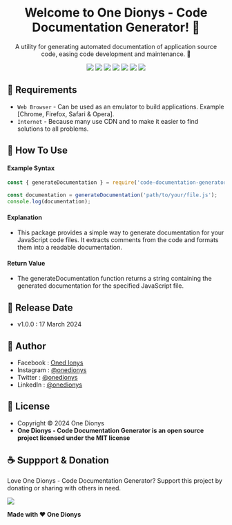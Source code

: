<h1 align="center">Welcome to One Dionys - Code Documentation Generator! 👋 </h1>

<p align="center">A utility for generating automated documentation of application source code, easing code development and maintenance. 💖 </p>

<p align="center">
<img src="https://img.shields.io/github/contributors/onedionys/onedionys-code-documentation-generator?style=flat-square">
<img src="https://img.shields.io/github/issues/onedionys/onedionys-code-documentation-generator?style=flat-square">
<img src="https://img.shields.io/github/stars/onedionys/onedionys-code-documentation-generator?style=flat-square"> 
<img src="https://img.shields.io/github/forks/onedionys/onedionys-code-documentation-generator?style=flat-square">
<img src="https://img.shields.io/github/last-commit/onedionys/onedionys-code-documentation-generator.svg?style=flat-square">
<img src="https://img.shields.io/github/languages/code-size/onedionys/onedionys-code-documentation-generator?style=flat-square">
<img src="https://img.shields.io/github/license/onedionys/onedionys-code-documentation-generator?style=flat-square">
</p>

## 💾 Requirements

* `Web Browser` - Can be used as an emulator to build applications. Example [Chrome, Firefox, Safari & Opera].
* `Internet` - Because many use CDN and to make it easier to find solutions to all problems.

## 🎯 How To Use

#### Example Syntax

```javascript
const { generateDocumentation } = require('code-documentation-generator');

const documentation = generateDocumentation('path/to/your/file.js');
console.log(documentation);
```

#### Explanation

* This package provides a simple way to generate documentation for your JavaScript code files. It extracts comments from the code and formats them into a readable documentation.

#### Return Value

* The generateDocumentation function returns a string containing the generated documentation for the specified JavaScript file.

## 📆 Release Date

* v1.0.0 : 17 March 2024

## 🧑 Author

* Facebook : <a href="https://www.facebook.com/theonedionys"> Oned Ionys</a>
* Instagram : <a href="https://www.instagram.com/onedionys/"> @onedionys</a>
* Twitter : <a href="https://twitter.com/onedionys"> @onedionys</a>
* LinkedIn :  <a href="https://www.linkedin.com/in/onedionys/"> @onedionys</a>

## 📝 License

* Copyright © 2024 One Dionys
* **One Dionys - Code Documentation Generator is an open source project licensed under the MIT license**

## ☕️ Suppport & Donation

Love One Dionys - Code Documentation Generator? Support this project by donating or sharing with others in need.

<a href="https://www.buymeacoffee.com/onedionys"><img src="https://img.shields.io/badge/Buy_Me_A_Coffee-FFDD00?style=for-the-badge&logo=buy-me-a-coffee&logoColor=black"/> </a>

**Made with ❤️ One Dionys**
